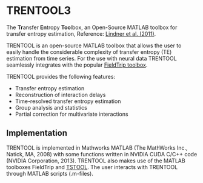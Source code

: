 # TRENTOOL3
The **Tr**ansfer **En**tropy **Too**lbox, an Open-Source MATLAB toolbox for transfer entropy estimation, Reference: [Lindner et al. (2011)](http://www.biomedcentral.com/1471-2202/12/119).

TRENTOOL is an open-source MATLAB toolbox that allows the user to easily handle the considerable complexity of transfer entropy (TE) estimation from time series. For the use with neural data TRENTOOL seamlessly
integrates with the popular [FieldTrip toolbox](http://www.fieldtriptoolbox.org/).

TRENTOOL provides the following features:
* Transfer entropy estimation 
* Reconstruction of interaction delays 
* Time-resolved transfer entropy estimation
* Group analysis and statistics
* Partial correction for multivariate interactions

## Implementation
TRENTOOL is implemented in Mathworks MATLAB (The MathWorks Inc., Natick, MA, 2008) with some functions written in NVIDIA CUDA C/C++ code (NVIDIA Corporation, 2013). TRENTOOL also makes use of the MATLAB toolboxes FieldTrip and [TSTOOL](http://www.dpi.physik.uni-goettingen.de/tstool/). The user interacts with TRENTOOL through MATLAB scripts (.m-files).
